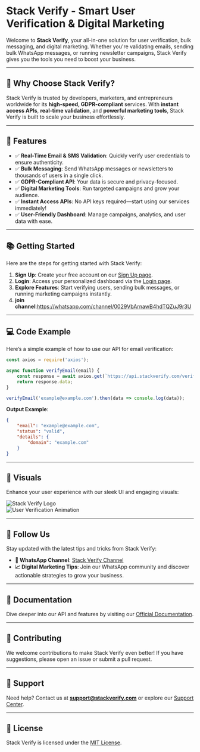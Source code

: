 # **Stack Verify - Smart User Verification & Digital Marketing**

Welcome to **Stack Verify**, your all-in-one solution for user verification, bulk messaging, and digital marketing. Whether you're validating emails, sending bulk WhatsApp messages, or running newsletter campaigns, Stack Verify gives you the tools you need to boost your business.

---

## **🌟 Why Choose Stack Verify?**
Stack Verify is trusted by developers, marketers, and entrepreneurs worldwide for its **high-speed, GDPR-compliant** services. With **instant access APIs**, **real-time validation**, and **powerful marketing tools**, Stack Verify is built to scale your business effortlessly.

---

## **🚀 Features**

- ✅ **Real-Time Email & SMS Validation**: Quickly verify user credentials to ensure authenticity.
- ✅ **Bulk Messaging**: Send WhatsApp messages or newsletters to thousands of users in a single click.
- ✅ **GDPR-Compliant API**: Your data is secure and privacy-focused.
- ✅ **Digital Marketing Tools**: Run targeted campaigns and grow your audience.
- ✅ **Instant Access APIs**: No API keys required—start using our services immediately!
- ✅ **User-Friendly Dashboard**: Manage campaigns, analytics, and user data with ease.

---

## **📚 Getting Started**

Here are the steps for getting started with Stack Verify:

1. **Sign Up**: Create your free account on our [Sign Up page](https://stackverify.vercel.app).
2. **Login**: Access your personalized dashboard via the [Login page](https://stackverify.vercel.app).
3. **Explore Features**: Start verifying users, sending bulk messages, or running marketing campaigns instantly.
4. **join channel**:https://whatsapp.com/channel/0029VbArnawB4hdTQZuJ9r3U
---

## **💻 Code Example**

Here’s a simple example of how to use our API for email verification:

```javascript
const axios = require('axios');

async function verifyEmail(email) {
    const response = await axios.get(`https://api.stackverify.com/verify?email=${email}`);
    return response.data;
}

verifyEmail('example@example.com').then(data => console.log(data));
```

**Output Example**:
```json
{
    "email": "example@example.com",
    "status": "valid",
    "details": {
        "domain": "example.com"
    }
}
```

---

## **🎨 Visuals**
Enhance your user experience with our sleek UI and engaging visuals:

![Stack Verify Logo](https://yourcdn.com/images/logo.svg)  
![User Verification Animation](https://yourcdn.com/lotties/verification-animation.svg)

---

## **📢 Follow Us**
Stay updated with the latest tips and tricks from Stack Verify:

- **📱 WhatsApp Channel**: [Stack Verify Channel](https://whatsapp.com/channel/0029VbArnawB4hdTQZuJ9r3U)  
- **📈 Digital Marketing Tips**: Join our WhatsApp community and discover actionable strategies to grow your business.

---

## **📖 Documentation**
Dive deeper into our API and features by visiting our [Official Documentation](docs.html).

---

## **🤝 Contributing**
We welcome contributions to make Stack Verify even better! If you have suggestions, please open an issue or submit a pull request.

---

## **📧 Support**
Need help? Contact us at **support@stackverify.com** or explore our [Support Center](support.html).

---

## **📜 License**
Stack Verify is licensed under the [MIT License](LICENSE).
